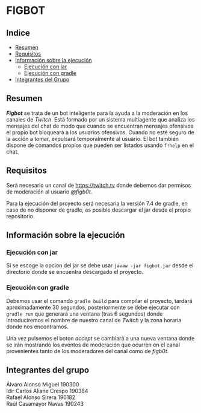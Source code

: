 # **FIGBOT** #

## **Indice** ##

- [Resumen](#resumen)
- [Requisitos](#requisitos)
- [Información sobre la ejecución](#información-sobre-la-ejecución)
    - [Ejecución con jar](#ejecucion-con-jar)
    - [Ejecución con gradle](#ejecucion-con-gradle)    
- [Integrantes del Grupo](#integrantes-del-grupo)

## **Resumen** ##

***Figbot*** se trata de un bot inteligente para la ayuda a la moderación en los canales
de *Twitch*. Está formado por un sistema multiagente que analiza los mensajes del chat
de modo que cuando se encuentran mensajes ofensivos el propio bot bloqueará a los usuarios 
ofensivos. Cuando no esté seguro de la acción a tomar, expulsará temporalmente al usuario. 
El bot también dispone de comandos propios que pueden ser listados usando `f!help` en el chat.

## **Requisitos** ##

Será necesario un canal de <https://twitch.tv> donde debemos dar permisos de moderación
al usuario *@figb0t*.

Para la ejecución del proyecto será necesaria la versión 7.4 de gradle, en caso de no
disponer de gradle, es posible descargar el jar desde el propio repositorio.

## **Información sobre la ejecución** ##

### Ejecución con jar ###

Si se escoge la opcion del jar se debe usar `javaw -jar figbot.jar` desde el directorio donde
se encuentra descargado el proyecto.

### Ejecución con gradle ###

Debemos usar el comando `gradle build` para compilar el proyecto, tardará 
aproximadamente 30 segundos, posteriormente se debe ejecutar con `gradle run` que
generará una ventana (tras 6 segundos) donde introduciremos el nombre de nuestro canal de *Twitch*
y la zona horaria donde nos encontramos. 

Una vez pulsemos el boton *accept* se cambiará a una nueva ventana donde se irán mostrando 
los eventos de moderación que ocurren en el canal provenientes tanto de los moderadores del canal como de 
*figb0t*.

## **Integrantes del grupo** ##

Álvaro Alonso Miguel        190300 <br>
Idir Carlos Aliane Crespo   190384 <br>
Rafael Alonso Sirera        190182 <br>
Raúl Casamayor Navas        190243 <br>